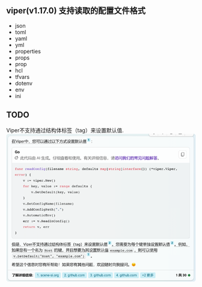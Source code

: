 ## viper(v1.17.0) 支持读取的配置文件格式
* json
* toml
* yaml
* yml
* properties
* props
* prop
* hcl
* tfvars
* dotenv
* env
* ini

## TODO
Viper不支持通过结构体标签（tag）来设置默认值.  
![_img.png](_img.png)  
